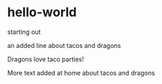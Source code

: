 # hello-world
starting out

an added line about tacos and dragons

Dragons love taco parties!

More text added at home about tacos and dragons